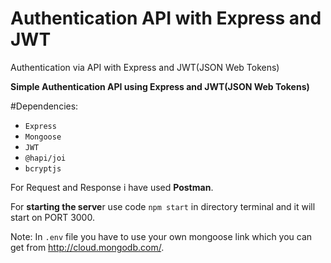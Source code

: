 # Authentication API with Express and JWT
 Authentication via API with Express and JWT(JSON Web Tokens)

**Simple Authentication API using Express and JWT(JSON Web Tokens)**

#Dependencies:
- `Express`
- `Mongoose`
- `JWT`
- `@hapi/joi`
- `bcryptjs`

For Request and Response i have used **Postman**.

For **starting the serve**r use code `npm start` in directory terminal and it will start on PORT 3000. 

Note:
In `.env` file you have to use your own mongoose link which you can get from http://cloud.mongodb.com/.
